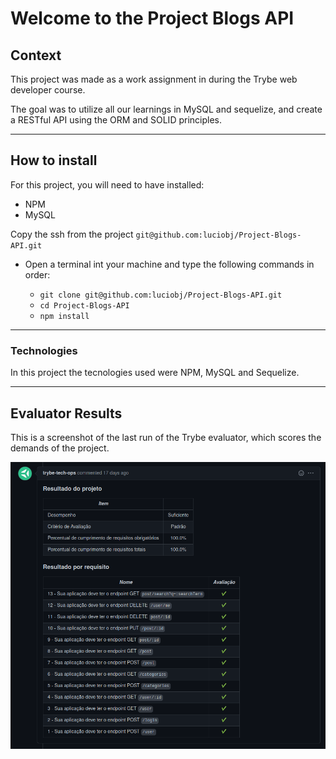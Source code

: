 # Welcome to the Project Blogs API

## Context

This project was made as a work assignment in during the Trybe web developer course.

The goal was to utilize all our learnings in MySQL and sequelize, and create a RESTful API using the ORM and SOLID principles.

---

## How to install

For this project, you will need to have installed:
- NPM
- MySQL

Copy the ssh from the project `git@github.com:luciobj/Project-Blogs-API.git`

* Open a terminal int your machine and type the following commands in order:

  * `git clone git@github.com:luciobj/Project-Blogs-API.git`
  * `cd Project-Blogs-API`
  * `npm install`

---

### Technologies

In this project the tecnologies used were NPM, MySQL and Sequelize.

---

## Evaluator Results

This is a screenshot of the last run of the Trybe evaluator, which scores the demands of the project.

![Evaluator Results](./public/evaluator-results.png)

